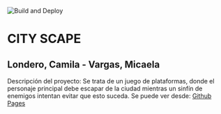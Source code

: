 ![Build and Deploy][badge]
# CITY SCAPE
## Londero, Camila - Vargas, Micaela 

Descripción del proyecto:
Se trata de un juego de plataformas, donde el personaje principal debe escapar de la ciudad mientras un
sinfín de enemigos intentan evitar que esto suceda.
Se puede ver desde: [Github Pages][gh-pages]


[gh-pages]:https://ucc-arquitecturasoftwarei.github.io/primer-parcial-martinez-londero-vargas/
[badge]:https://github.com/UCC-ArquitecturaSoftwareI/primer-parcial-martinez-londero-vargas/workflows/Build%20and%20Deploy/badge.svg
